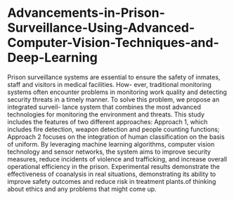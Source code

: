 # Advancements-in-Prison-Surveillance-Using-Advanced-Computer-Vision-Techniques-and-Deep-Learning
Prison surveillance systems are essential to ensure the safety of inmates, staff and visitors in medical facilities. How- ever, traditional monitoring systems often encounter problems in monitoring work quality and detecting security threats in a timely manner. To solve this problem, we propose an integrated surveil- lance system that combines the most advanced technologies for monitoring the environment and threats. This study includes the features of two different approaches: Approach 1, which includes fire detection, weapon detection and people counting functions; Approach 2 focuses on the integration of human classification on the basis of uniform. By leveraging machine learning algorithms, computer vision technology and sensor networks, the system aims to improve security measures, reduce incidents of violence and trafficking, and increase overall operational efficiency in the prison. Experimental results demonstrate the effectiveness of coanalysis in real situations, demonstrating its ability to improve safety outcomes and reduce risk in treatment plants.of thinking about ethics and any problems that might come up.
